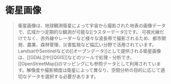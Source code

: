# 衛星画像

> 衛星画像は、地球観測衛星によって宇宙から撮影された地表の画像データで、広域かつ定期的な観測が可能な[[ラスターデータ]]です。
> 可視光線だけでなく、赤外線やレーダーなど様々な波長帯で撮影されるため、都市開発、農業、森林管理、災害監視など幅広い分野で活用されています。
> LandsatやSentinelなどの[[オープンデータ]]として提供される衛星画像は、[[GDAL]]や[[QGIS]]などのツールで処理・分析でき、[[OpenStreetMap]]のマッピングにも参照データとして利用されています。解像度や撮影頻度は衛星によって異なり、空間分析の目的に応じて適切なデータを選択する必要があります。
